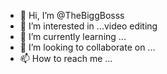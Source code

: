 - 👋 Hi, I’m @TheBiggBosss
- 👀 I’m interested in ...video editing
- 🌱 I’m currently learning ...
- 💞️ I’m looking to collaborate on ...
- 📫 How to reach me ...

<!---
TheBiggBosss/TheBiggBosss is a ✨ special ✨ repository because its `README.md` (this file) appears on your GitHub profile.
You can click the Preview link to take a look at your changes.
--->
